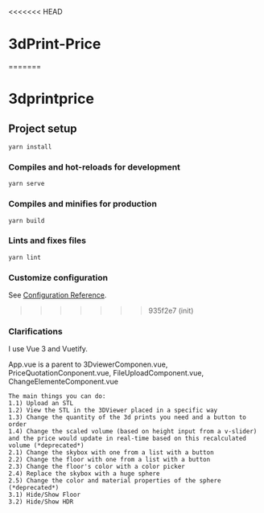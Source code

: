 <<<<<<< HEAD
# 3dPrint-Price
=======
# 3dprintprice

## Project setup
```
yarn install
```

### Compiles and hot-reloads for development
```
yarn serve
```

### Compiles and minifies for production
```
yarn build
```

### Lints and fixes files
```
yarn lint
```

### Customize configuration
See [Configuration Reference](https://cli.vuejs.org/config/).
>>>>>>> 935f2e7 (init)


### Clarifications 
I use Vue 3 and Vuetify.

App.vue is a parent to 3DviewerComponen.vue, PriceQuotationConponent.vue,  FileUploadComponent.vue, ChangeElementeComponent.vue
    
    The main things you can do:
    1.1) Upload an STL
    1.2) View the STL in the 3DViewer placed in a specific way
    1.3) Change the quantity of the 3d prints you need and a button to order
    1.4) Change the scaled volume (based on height input from a v-slider) and the price would update in real-time based on this recalculated volume (*deprecated*)
    2.1) Change the skybox with one from a list with a button
    2.2) Change the floor with one from a list with a button
    2.3) Change the floor's color with a color picker
    2.4) Replace the skybox with a huge sphere
    2.5) Change the color and material properties of the sphere (*deprecated*)
    3.1) Hide/Show Floor
    3.2) Hide/Show HDR
